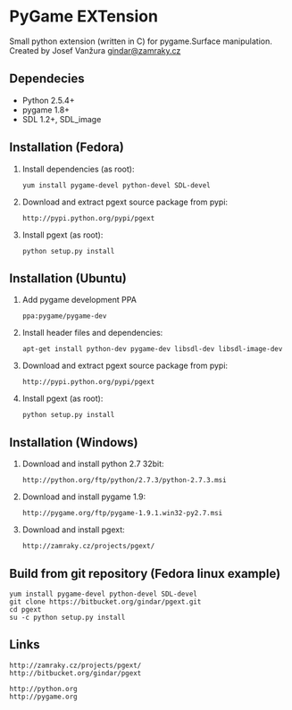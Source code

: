 PyGame EXTension
=========
Small python extension (written in C) for pygame.Surface manipulation.
Created by Josef Vanžura <gindar@zamraky.cz>


## Dependecies

 * Python 2.5.4+
 * pygame 1.8+
 * SDL 1.2+, SDL_image

## Installation (Fedora)

1. Install dependencies (as root): 

	```yum install pygame-devel python-devel SDL-devel```

2. Download and extract pgext source package from pypi:

	```http://pypi.python.org/pypi/pgext```

3. Install pgext (as root):

	```python setup.py install```


## Installation (Ubuntu)

1. Add pygame development PPA

	```ppa:pygame/pygame-dev```

2. Install header files and dependencies:

	```apt-get install python-dev pygame-dev libsdl-dev libsdl-image-dev```

3. Download and extract pgext source package from pypi:

	```http://pypi.python.org/pypi/pgext```

4. Install pgext (as root):

	```python setup.py install```


## Installation (Windows)

1. Download and install python 2.7 32bit:

	```http://python.org/ftp/python/2.7.3/python-2.7.3.msi```

2. Download and install pygame 1.9: 

	```http://pygame.org/ftp/pygame-1.9.1.win32-py2.7.msi```

3. Download and install pgext:

	```http://zamraky.cz/projects/pgext/```


## Build from git repository (Fedora linux example)

    yum install pygame-devel python-devel SDL-devel
    git clone https://bitbucket.org/gindar/pgext.git
    cd pgext
    su -c python setup.py install

## Links

	http://zamraky.cz/projects/pgext/
	http://bitbucket.org/gindar/pgext
	
	http://python.org
	http://pygame.org
